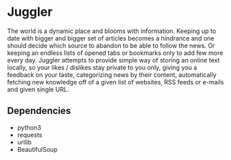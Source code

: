# Juggler

The world is a dynamic place and blooms with information. Keeping up to date
with bigger and bigger set of articles becomes a hindrance and one should
decide which source to abandon to be able to follow the news. Or keeping an
endless lists of opened tabs or bookmarks only to add few more every day.
Juggler attempts to provide simple way of storing an online text locally, so
your likes / dislikes stay private to you only, giving you a feedback on your
taste, categorizing news by their content, automatically fetching new knowledge
off of a given list of websites, RSS feeds or e-mails and given single URL.

## Dependencies
- python3
- requests
- urllib
- BeautifulSoup
